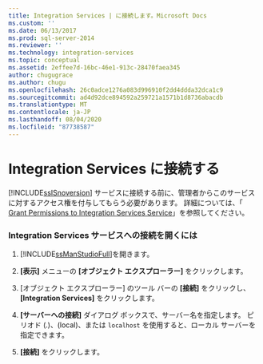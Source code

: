 ```yaml
---
title: Integration Services | に接続します。Microsoft Docs
ms.custom: ''
ms.date: 06/13/2017
ms.prod: sql-server-2014
ms.reviewer: ''
ms.technology: integration-services
ms.topic: conceptual
ms.assetid: 2effee7d-16bc-46e1-913c-28470faea345
author: chugugrace
ms.author: chugu
ms.openlocfilehash: 26c0adce1276a083d996910f2dd4ddda32dca1c9
ms.sourcegitcommit: ad4d92dce894592a259721a1571b1d8736abacdb
ms.translationtype: MT
ms.contentlocale: ja-JP
ms.lasthandoff: 08/04/2020
ms.locfileid: "87738587"
---
```

# <a name="connect-to-integration-services"></a>Integration Services に接続する
  [!INCLUDE[ssISnoversion](../includes/ssisnoversion-md.md)] サービスに接続する前に、管理者からこのサービスに対するアクセス権を付与してもらう必要があります。 詳細については、「 [Grant Permissions to Integration Services Service](../../2014/integration-services/grant-permissions-to-integration-services-service.md)」を参照してください。  
  
### <a name="to-open-connect-to-integration-services-service"></a>Integration Services サービスへの接続を開くには  
  
1.  [!INCLUDE[ssManStudioFull](../includes/ssmanstudiofull-md.md)]を開きます。  
  
2.  **[表示]** メニューの **[オブジェクト エクスプローラー]** をクリックします。  
  
3.  [オブジェクト エクスプローラー] のツール バーの **[接続]** をクリックし、 **[Integration Services]** をクリックします。  
  
4.  **[サーバーへの接続]** ダイアログ ボックスで、サーバー名を指定します。 ピリオド (.)、(local)、または `localhost` を使用すると、ローカル サーバーを指定できます。  
  
5.  **[接続]** をクリックします。  
  
  
